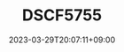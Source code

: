 ---
title: "DSCF5755"
date: 2023-03-29T20:07:11+09:00
tags: ["japan", "tokyo", "naka_meguro", "sakura", "trees", "urban_scenery", "people", "umbrellas"]
location: "中目黒、東京都 (Naka Meguro, Tokyo Metropolitan Area)"
imageUrl: "https://live.staticflickr.com/65535/53230732359_4d7aee50b0_b.jpg"
width: 2870
height: 4310
---